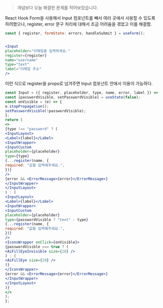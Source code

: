
> 개념보다 오늘 해결한 문제를 적어보았습니다.


React Hook Form을 사용해서 Input 컴포넌트를 빼서 여러 곳에서 사용할 수 있도록 하려했으나, register, error 문구 처리에 대해서 조금 어려움을 겪었고 이를 해결함.


```jsx
const { register, formState: errors, handleSubmit } = useForm();


<Input
placeholder="이메일을 입력하세요."
register={register}
name="username"
type="text"
label="이메일 주소"
/>

```

이런 식으로 register을 props로 넘겨주면 Input 컴포넌트 안에서 이용이 가능하다.

```jsx
const Input = ({ register, placeholder, type, name, error, label }) => {
const [passwordVisible, setPasswordVisible] = useState(false);
const onVisible = (e) => {
e.stopPropagation();
setPasswordVisible(!passwordVisible);
};
return (
<>
{type !== "password" ? (
<InputLayout>
<Label>{label}</Label>
<InputWrapper>
<InputCustom
placeholder={placeholder}
type={type}
{...register(name, {
required: "값을 입력해주세요.",
})}
/>
{error && <ErrorMessage>{error}</ErrorMessage>}
</InputWrapper>
</InputLayout>
) : (
<InputLayout>
<Label>{label}</Label>
<InputWrapper>
<InputCustom
placeholder={placeholder}
type={passwordVisible ? "text" : type}
{...register(name, {
required: "값을 입력해주세요.",
})}
/>
<IconsWrapper onClick={onVisible}>
{passwordVisible === true ? (
<AiFillEyeInvisible size={20} />
) : (
<AiFillEye size={20} />
)}
</IconsWrapper>
{error && <ErrorMessage>{error}</ErrorMessage>}
</InputWrapper>
</InputLayout>
)}
</>
);
};
```

